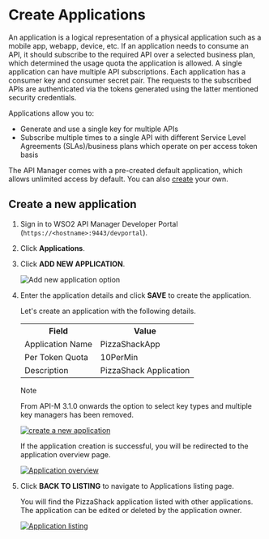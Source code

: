 # Create Applications

An application is a logical representation of a physical application such as a mobile app, webapp, device, etc. If an application needs to consume an API, it should subscribe to the required API over a selected business plan, which determined the usage quota the application is allowed. A single application can have multiple API subscriptions. Each application has a consumer key and consumer secret pair. The requests to the subscribed APIs are authenticated via the tokens generated using the latter mentioned security credentials. 

Applications allow you to:

-   Generate and use a single key for multiple APIs
-   Subscribe multiple times to a single API with different Service Level Agreements (SLAs)/business plans which 
operate on per access token basis



The API Manager comes with a pre-created default application, which allows unlimited access by default. You can also [create](#create-a-new-applications) your own.

## Create a new application

1.  Sign in to WSO2 API Manager Developer Portal (`https://<hostname>:9443/devportal`).

2.  Click **Applications**.

3.  Click **ADD NEW APPLICATION**.

    ![Add new application option]({{base_path}}/assets/img/learn/add-new-application-option.png)   

4.  Enter the application details and click **SAVE** to create the application.
   
       Let's create an application with the following details.
   
     <html>
        <table>
        <th>Field</th><th>Value</th>
        <tr><td>Application Name</td><td>PizzaShackApp</td></tr>
        <tr><td>Per Token Quota</td><td>10PerMin</td></tr>
        <tr><td>Description</td><td>PizzaShack Application</td></tr>
        </table>
     </html>
     
     <html><div class="admonition note">
     <p class="admonition-title">Note</p>
     <p> From API-M 3.1.0 onwards the option to select key types and multiple key managers has been removed.
     </div>
     </html>
        
       [![create a new application]({{base_path}}/assets/img/learn/create-new-application.png)]({{base_path}}/assets/img/learn/create-new-application.png)
      
       If the application creation is successful, you will be redirected to the application overview page.

       [![Application overview]({{base_path}}/assets/img/learn/application-overview.png)]({{base_path}}/assets/img/learn/application-overview.png)
    
5.  Click **BACK TO LISTING** to navigate to Applications listing page.
    
    You will find the PizzaShack application listed with other applications. The application can be edited or deleted by the application owner.

    [![Application listing]({{base_path}}/assets/img/learn/applications-listing.png)]({{base_path}}/assets/img/learn/applications-listing.png)

    
